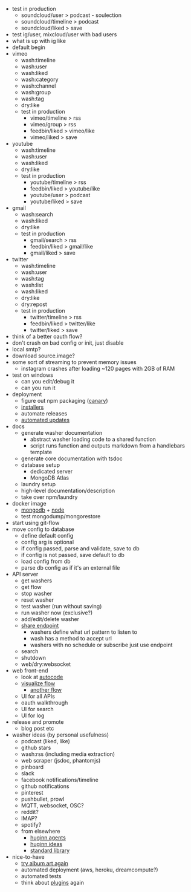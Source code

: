 - test in production
  - soundcloud/user > podcast - soulection
  - soundcloud/timeline > podcast
  - soundcloud/liked > save
- test ig/user, mixcloud/user with bad users
- what is up with ig like
- default begin
- vimeo
  - wash:timeline
  - wash:user
  - wash:liked
  - wash:category
  - wash:channel
  - wash:group
  - wash:tag
  - dry:like
  - test in production
    - vimeo/timeline > rss
    - vimeo/group > rss
    - feedbin/liked > vimeo/like
    - vimeo/liked > save
- youtube
  - wash:timeline
  - wash:user
  - wash:liked
  - dry:like
  - test in production
    - youtube/timeline > rss
    - feedbin/liked > youtube/like
    - youtube/user > podcast
    - youtube/liked > save
- gmail
  - wash:search
  - wash:liked
  - dry:like
  - test in production
    - gmail/search > rss
    - feedbin/liked > gmail/like
    - gmail/liked > save
- twitter
  - wash:timeline
  - wash:user
  - wash:tag
  - wash:list
  - wash:liked
  - dry:like
  - dry:repost
  - test in production
    - twitter/timeline > rss
    - feedbin/liked > twitter/like
    - twitter/liked > save
- think of a better oauth flow?
- don't crash on bad config or init, just disable
- local smtp?
- download source.image?
- some sort of streaming to prevent memory issues
  - instagram crashes after loading ~120 pages with 2GB of RAM
- test on windows
  - can you edit/debug it
  - can you run it
- deployment
  - figure out npm packaging ([canary](https://docs.npmjs.com/cli/dist-tag))
  - [installers](https://oclif.io/docs/releasing)
  - automate releases
  - [automated updates](https://oclif.io/docs/releasing)
- docs
  - generate washer documentation
    - abstract washer loading code to a shared function
    - script runs function and outputs markdown from a handlebars template
  - generate core documentation with tsdoc
  - database setup
    - dedicated server
    - MongoDB Atlas
  - laundry setup
  - high-level documentation/description
  - take over npm/laundry
- docker image
  - [mongodb](https://hub.docker.com/_/mongo/) + [node](https://hub.docker.com/_/node)
  - test mongodump/mongorestore
- start using git-flow
- move config to database
  - define default config
  - config arg is optional
  - if config passed, parse and validate, save to db
  - if config is not passed, save default to db
  - load config from db
  - parse db config as if it's an external file
- API server
  - get washers
  - get flow
  - stop washer
  - reset washer
  - test washer (run without saving)
  - run washer now (exclusive?)
  - add/edit/delete washer
  - [share endpoint](https://feedbin.com/help/sharing-read-it-later-services/)
    - washers define what url pattern to listen to
    - wash has a method to accept url
    - washers with no schedule or subscribe just use endpoint
  - search
  - shutdown
  - web/dry:websocket
- web front-end
  - look at [autocode](https://autocode.stdlib.com)
  - [visualize flow](https://observablehq.com/@nitaku/tangled-tree-visualization-ii)
    - [another flow](https://pudding.cool/2020/03/census-history/)
  - UI for all APIs
  - oauth walkthrough
  - UI for search
  - UI for log
- release and promote
  - blog post etc
- washer ideas (by personal usefulness)
  - podcast (liked, like)
  - github stars
  - wash:rss (including media extraction)
  - web scraper (jsdoc, phantomjs)
  - pinboard
  - slack
  - facebook notifications/timeline
  - github notifications
  - pinterest
  - pushbullet, prowl
  - MQTT, websocket, OSC?
  - reddit?
  - IMAP?
  - spotify?
  - from elsewhere
    - [huginn agents](https://github.com/huginn/huginn/wiki/Agent-Types-&-Descriptions)
    - [huginn ideas](https://github.com/huginn/huginn/issues/353)
    - [standard library](https://stdlib.com/search/)
- nice-to-have
  - [try album art again](https://stackoverflow.com/questions/18710992/how-to-add-album-art-with-ffmpeg)
  - automated deployment (aws, heroku, dreamcompute?)
  - automated tests
  - think about [plugins](https://lerna.js.org) again
